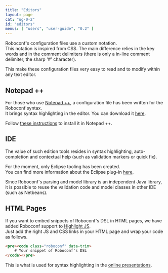 ```yaml
---
title: "Editors"
layout: page
cat: "ug-0-2"
id: "editors"
menus: [ "users", "user-guide", "0.2" ]
---
```


Roboconf's configuration files use a custom notation.  
This notation is inspired from CSS. The main difference relies in the key words
and in the comment delimiters (there is only a in-line comment delimiter, the sharp '#'
character).

This make these configuration files very easy to read and to modify within any text editor.


## Notepad ++

For those who use [Notepad ++](http://notepad-plus-plus.org), a configuration file has been written for the Roboconf syntax.  
It brings syntax highlighting in the editor. You can download it [here](/resources/downloads/roboconf--npp.xml). 

Follow [these instructions](http://sourceforge.net/apps/mediawiki/notepad-plus/index.php?title=User_Defined_Language_Files#How_to_install_user_defined_language_files)
to install it in Notepad ++.


## IDE

The value of such edition tools resides in syntax highlighting, auto-completion and contextual
help (such as validation markers or quick fix).

For the moment, only Eclipse tooling has been created.  
You can find more information about the Eclipse plug-in [here](eclipse-plugin.html).

Since Roboconf's parsing and model library is an independent Java library, it is possible to reuse the
validation code and model classes in other IDE (such as Netbeans).


## HTML Pages

If you want to embed snippets of Roboconf's DSL in HTML pages, we have added Roboconf
support to [Highlight JS](http://highlightjs.org/).  
Just add the right JS and CSS links in your HTML page and wrap your code as follows.

```html
<pre><code class="roboconf" data-trim>
	# Your snippet of Roboconf's DSL
</code></pre>
```

This is what is used for syntax highlighting in the [online presentations](reusable-slides.html).

